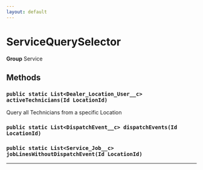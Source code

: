 ```yaml
---
layout: default
---
```

# ServiceQuerySelector



**Group** Service

## Methods
### `public static List<Dealer_Location_User__c> activeTechnicians(Id LocationId)`

Query all Technicians from a specific Location

### `public static List<DispatchEvent__c> dispatchEvents(Id LocationId)`
### `public static List<Service_Job__c> jobLinesWithoutDispatchEvent(Id LocationId)`
---
